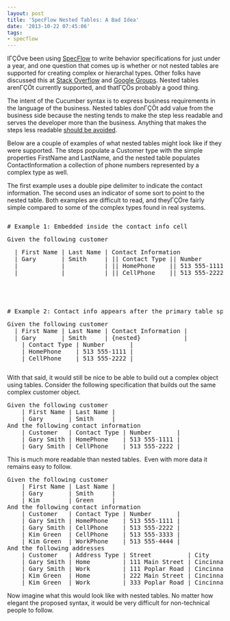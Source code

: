 ```yaml
---
layout: post
title: 'SpecFlow Nested Tables: A Bad Idea'
date: '2013-10-22 07:45:06'
tags:
- specflow
---
```


<p>IΓÇÖve been using <a href="http://www.specflow.org/specflownew/" target="_blank">SpecFlow</a> to write behavior specifications for just under a year, and one question that comes up is whether or not nested tables are supported for creating complex or hierarchal types. Other folks have discussed this at <a href="http://stackoverflow.com/questions/5788964/specflow-and-complex-objects">Stack Overflow</a> and <a href="https://groups.google.com/forum/#!topic/specflow/9VLN7dTz7Kk">Google Groups</a>. Nested tables arenΓÇÖt currently supported, and thatΓÇÖs probably a good thing.</p> <p>The intent of the Cucumber syntax is to express business requirements in the language of the business. Nested tables donΓÇÖt add value from the business side because the nesting tends to make the step less readable and serves the developer more than the business. Anything that makes the steps less readable <a href="http://www.elabs.se/blog/15-you-re-cuking-it-wrong">should be avoided</a>.</p> <p>Below are a couple of examples of what nested tables might look like if they were supported. The steps populate a Customer type with the simple properties FirstName and LastName, and the nested table populates ContactInformation a collection of phone numbers represented by a complex type as well.</p> <p>The first example uses a double pipe delimiter to indicate the contact information. The second uses an indicator of some sort to point to the nested table. Both examples are difficult to read, and theyΓÇÖre fairly simple compared to some of the complex types found in real systems.</p><pre class="csharpcode"><p># Example 1: Embedded inside the contact info cell</p><p>Given the following customer</p><p>  | First Name | Last Name | Contact Information                |
  | Gary       | Smith     | || Contact Type || Number       || |
  |            |           | || HomePhone    || 513 555-1111 || |
  |            |           | || CellPhone    || 513 555-2222 || |
</p><p>&nbsp;</p><p>&nbsp;</p><p># Example 2: Contact info appears after the primary table specification</p><p>Given the following customer
  | First Name | Last Name | Contact Information |
  | Gary       | Smith     | {nested}            |
    | Contact Type | Number       |
    | HomePhone    | 513 555-1111 |
    | CellPhone    | 513 555-2222 |</p></pre>
<p>With that said, it would still be nice to be able to build out a complex object using tables. Consider the following specification that builds out the same complex customer object.</p><pre class="csharpcode">Given the following customer
    | First Name | Last Name |
    | Gary       | Smith     |
And the following contact information
    | Customer   | Contact Type | Number       |
    | Gary Smith | HomePhone    | 513 555-1111 |
    | Gary Smith | CellPhone    | 513 555-2222 |</pre>This is much more readable than nested tables.&nbsp; Even with more data it remains easy to follow.<pre class="csharpcode">Given the following customer
    | First Name | Last Name |
    | Gary       | Smith     |
    | Kim        | Green     |
And the following contact information
    | Customer   | Contact Type | Number       |
    | Gary Smith | HomePhone    | 513 555-1111 |
    | Gary Smith | CellPhone    | 513 555-2222 |
    | Kim Green  | CellPhone    | 513 555-3333 |
    | Kim Green  | WorkPhone    | 513 555-4444 |
And the following addresses
    | Customer   | Address Type | Street          | City       | State |
    | Gary Smith | Home         | 111 Main Street | Cincinnati | OH    |
    | Gary Smith | Work         | 111 Poplar Road | Cincinnati | OH    |
    | Kim Green  | Home         | 222 Main Street | Cincinnati | OH    |
    | Kim Green  | Work         | 333 Poplar Road | Cincinnati | OH    |</pre>
<p>Now imagine what this would look like with nested tables. No matter how elegant the proposed syntax, it would be very difficult for non-technical people to follow.</p>